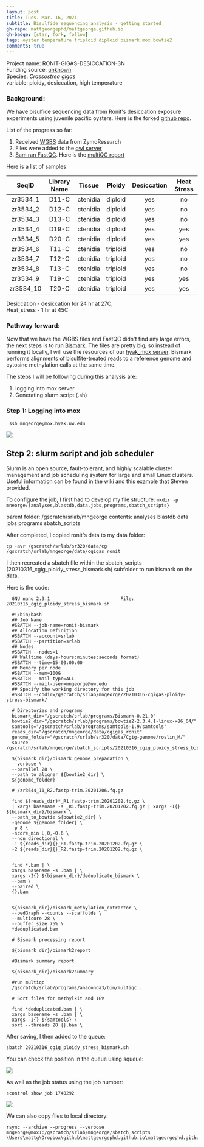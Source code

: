 ```yaml
---
layout: post
title: Tues. Mar. 16, 2021
subtitle: Bisulfide sequencing analysis - getting started
gh-repo: mattgeorgephd/mattgeorge.github.io
gh-badge: [star, fork, follow]
tags: oyster temperature triploid diploid bismark mox bowtie2
comments: true
---
```


Project name: RONIT-GIGAS-DESICCATION-3N <br />
Funding source: [unknown]() <br />
Species: *Crassostrea gigas* <br />
variable: ploidy, desiccation, high temperature <br />

### Background:
We have bisulfide sequencing data from Ronit's desiccation exposure
experiments using juvenile pacific oysters. Here is the forked [github repo](https://github.com/mattgeorgephd/project-gigas_ploidy).

List of the progress so far:
1. Received [WGBS](https://robertslab.github.io/sams-notebook/2020/11/10/Data-Received-C.gigas-Ploidy-WGBS-from-Ronits-Project-via-ZymoResearch.html) data from ZymoResearch
2. Files were added to the [owl server](https://owl.fish.washington.edu/nightingales/C_gigas/)
3. [Sam ran FastQC](https://robertslab.github.io/sams-notebook/2020/11/10/FastQC-MultiQC-C.gigas-Ploidy-WGBS-Raw-Sequence-Data-from-Ronits-Project-on-Mox.html). Here is the [multiQC report](https://gannet.fish.washington.edu/Atumefaciens/20201110_cgig_fastqc_ronit-ploidy-wgbs/multiqc_report.html)

Here is a list of samples

| SeqID	   | Library Name | 	Tissue | Ploidy | Desiccation | Heat Stress |
| :------: | :--------:   | :-------:| :-----:| :----------:| :----------:|
| zr3534_1 | 	D11-C	| ctenidia	| diploid	| yes| 	no|
| zr3534_2 | 	D12-C	| ctenidia	| diploid	| yes	| no|
| zr3534_3 | 	D13-C	| ctenidia	| diploid	| yes	| no|
| zr3534_4 | 	D19-C	| ctenidia	| diploid	| yes	| yes|
| zr3534_5 | 	D20-C	| ctenidia	| diploid	| yes	| yes|
| zr3534_6 | 	T11-C	| ctenidia	| triploid | 	yes	| no|
| zr3534_7 | 	T12-C	| ctenidia	| triploid | 	yes	| no|
| zr3534_8 | 	T13-C	| ctenidia	| triploid | 	yes| 	no|
| zr3534_9 | 	T19-C	| ctenidia	| triploid | 	yes| 	yes|
| zr3534_10 | 	T20-C	| ctenidia	| triploid | 	yes| 	yes|

Desiccation - desiccation for 24 hr at 27C, <br />
Heat_stress - 1 hr at 45C  

### Pathway forward:
Now that we have the WGBS files and FastQC didn't find any large errors, the next steps is to run [Bismark](https://rawgit.com/FelixKrueger/Bismark/master/Docs/Bismark_User_Guide.html#i-bismark-genome-preparation). The files are pretty big, so instead of running it locally, I will use the resources of our [hyak_mox server](https://github.com/RobertsLab/hyak_mox/wiki/Running-a-Job). Bismark performs alignments of bisulfite-treated reads to a reference genome and cytosine methylation calls at the same time.

The steps I will be following during this analysis are:

1. logging into mox server
2. Generating slurm script (.sh)
### Step 1: Logging into mox

```  ssh mngeorge@mox.hyak.uw.edu ```

![](/post_images/031621/login_successful.png)

## Step 2: slurm script and job scheduler

Slurm is an open source, fault-tolerant, and highly scalable cluster management and job scheduling system for large and small Linux clusters. Useful information can be found in the [wiki](https://github.com/RobertsLab/hyak_mox/wiki/Running-a-Job) and this [example](https://genefish.wordpress.com/2021/03/05/job-nameron-rosm) that Steven provided.

To configure the job, I first had to develop my file structure:
``` mkdir -p mneorge/{analyses,blastdb,data,jobs,programs,sbatch_scripts} ```

parent folder: /gscratch/srlab/mngeorge
contents: analyses  blastdb  data  jobs  programs  sbatch_scripts

After completed, I copied ronit's data to my data folder:
```
cp -avr /gscratch/srlab/sr320/data/cg /gscratch/srlab/mngeorge/data/cgigas_ronit
```

I then recreated a sbatch file within the sbatch_scripts (20210316_cgig_ploidy_stress_bismark.sh) subfolder to run bismark on the data.

Here is the code:
```
  GNU nano 2.3.1                          File: 20210316_cgig_ploidy_stress_bismark.sh

  #!/bin/bash
  ## Job Name
  #SBATCH --job-name=ronit-bismark
  ## Allocation Definition
  #SBATCH --account=srlab
  #SBATCH --partition=srlab
  ## Nodes
  #SBATCH --nodes=1
  ## Walltime (days-hours:minutes:seconds format)
  #SBATCH --time=15-00:00:00
  ## Memory per node
  #SBATCH --mem=100G
  #SBATCH --mail-type=ALL
  #SBATCH --mail-user=mngeorge@uw.edu
  ## Specify the working directory for this job
  #SBATCH --chdir=/gscratch/srlab/mngeorge/20210316-cgigas-ploidy-stress-bismark/

  # Directories and programs
  bismark_dir="/gscratch/srlab/programs/Bismark-0.21.0"
  bowtie2_dir="/gscratch/srlab/programs/bowtie2-2.3.4.1-linux-x86_64/"
  samtools="/gscratch/srlab/programs/samtools-1.9/samtools"
  reads_dir="/gscratch/mngeorge/data/cgigas_ronit"
  genome_folder="/gscratch/srlab/sr320/data/Cgig-genome/roslin_M/"
  source /gscratch/srlab/mngeorge/sbatch_scripts/20210316_cgig_ploidy_stress_bismark.sh

  ${bismark_dir}/bismark_genome_preparation \
  --verbose \
  --parallel 28 \
  --path_to_aligner ${bowtie2_dir} \
  ${genome_folder}

  # /zr3644_11_R2.fastp-trim.20201206.fq.gz

  find ${reads_dir}*_R1.fastp-trim.20201202.fq.gz \
  | xargs basename -s _R1.fastp-trim.20201202.fq.gz | xargs -I{} ${bismark_dir}/bismark \
  --path_to_bowtie ${bowtie2_dir} \
  -genome ${genome_folder} \
  -p 8 \
  -score_min L,0,-0.6 \
  --non_directional \
  -1 ${reads_dir}{}_R1.fastp-trim.20201202.fq.gz \
  -2 ${reads_dir}{}_R2.fastp-trim.20201202.fq.gz \


  find *.bam | \
  xargs basename -s .bam | \
  xargs -I{} ${bismark_dir}/deduplicate_bismark \
  --bam \
  --paired \
  {}.bam


  ${bismark_dir}/bismark_methylation_extractor \
  --bedGraph --counts --scaffolds \
  --multicore 28 \
  --buffer_size 75% \
  *deduplicated.bam

  # Bismark processing report

  ${bismark_dir}/bismark2report

  #Bismark summary report

  ${bismark_dir}/bismark2summary

  #run multiqc
  /gscratch/srlab/programs/anaconda3/bin/multiqc .

  # Sort files for methylkit and IGV

  find *deduplicated.bam | \
  xargs basename -s .bam | \
  xargs -I{} ${samtools} \
  sort --threads 28 {}.bam \
```

After saving, I then added to the queue:

```sbatch 20210316_cgig_ploidy_stress_bismark.sh```

You can check the position in the queue using squeue:

![](/post_images/031621/squeue.png)

As well as the job status using the job number:

``` scontrol show job 1740292 ```

![](/post_images/031621/job_status.png)

We can also copy files to local directory:

``` {
rsync --archive --progress --verbose mngeorge@mox1:/gscratch/srlab/mngeorge/sbatch_scripts \Users\mattg\Dropbox\github\mattgeorgephd.github.io\mattgeorgephd.github.io\notebook\sbatch_scripts

```
